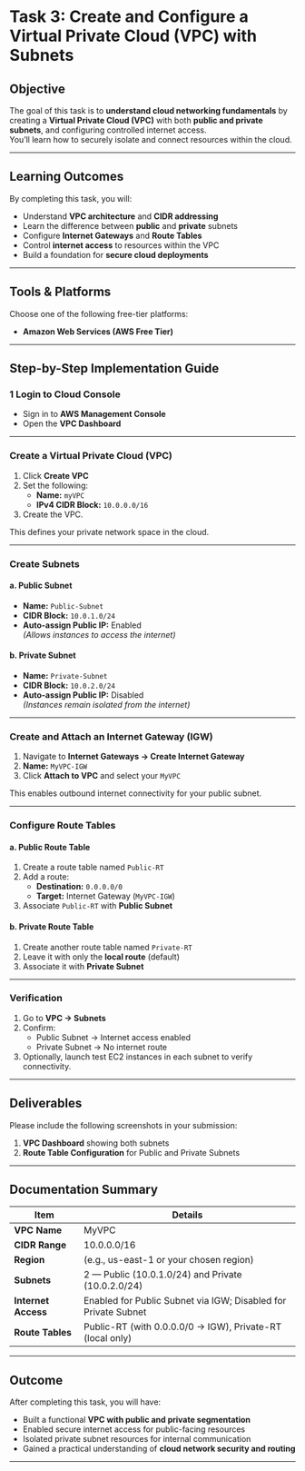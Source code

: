 #  Task 3: Create and Configure a Virtual Private Cloud (VPC) with Subnets

##  Objective

The goal of this task is to **understand cloud networking fundamentals** by creating a **Virtual Private Cloud (VPC)** with both **public and private subnets**, and configuring controlled internet access.  
You’ll learn how to securely isolate and connect resources within the cloud.

---

##  Learning Outcomes

By completing this task, you will:

- Understand **VPC architecture** and **CIDR addressing**
- Learn the difference between **public** and **private** subnets
- Configure **Internet Gateways** and **Route Tables**
- Control **internet access** to resources within the VPC
- Build a foundation for **secure cloud deployments**

---

## Tools & Platforms

Choose one of the following free-tier platforms:

- **Amazon Web Services (AWS Free Tier)** 


---

##  Step-by-Step Implementation Guide

### 1️ Login to Cloud Console

- Sign in to **AWS Management Console** 
- Open the **VPC Dashboard**

---

### Create a Virtual Private Cloud (VPC)

1. Click **Create VPC**
2. Set the following:
   - **Name:** `myVPC`
   - **IPv4 CIDR Block:** `10.0.0.0/16`
3. Create the VPC.

This defines your private network space in the cloud.

---

###  Create Subnets

#### a. Public Subnet
- **Name:** `Public-Subnet`
- **CIDR Block:** `10.0.1.0/24`
- **Auto-assign Public IP:** Enabled  
  *(Allows instances to access the internet)*

#### b. Private Subnet
- **Name:** `Private-Subnet`
- **CIDR Block:** `10.0.2.0/24`
- **Auto-assign Public IP:** Disabled  
  *(Instances remain isolated from the internet)*

---

### Create and Attach an Internet Gateway (IGW)

1. Navigate to **Internet Gateways → Create Internet Gateway**
2. **Name:** `MyVPC-IGW`
3. Click **Attach to VPC** and select your `MyVPC`

This enables outbound internet connectivity for your public subnet.

---

###  Configure Route Tables

#### a. Public Route Table
1. Create a route table named `Public-RT`
2. Add a route:
   - **Destination:** `0.0.0.0/0`
   - **Target:** Internet Gateway (`MyVPC-IGW`)
3. Associate `Public-RT` with **Public Subnet**

#### b. Private Route Table
1. Create another route table named `Private-RT`
2. Leave it with only the **local route** (default)
3. Associate it with **Private Subnet**

---

###  Verification

1. Go to **VPC → Subnets**
2. Confirm:
   - Public Subnet → Internet access enabled  
   - Private Subnet → No internet route
3. Optionally, launch test EC2 instances in each subnet to verify connectivity.

---

## Deliverables

Please include the following screenshots in your submission:

1. **VPC Dashboard** showing both subnets  
2.  **Route Table Configuration** for Public and Private Subnets  

---

##  Documentation Summary

| Item | Details |
|------|----------|
| **VPC Name** | MyVPC |
| **CIDR Range** | 10.0.0.0/16 |
| **Region** | (e.g., us-east-1 or your chosen region) |
| **Subnets** | 2 — Public (10.0.1.0/24) and Private (10.0.2.0/24) |
| **Internet Access** | Enabled for Public Subnet via IGW; Disabled for Private Subnet |
| **Route Tables** | Public-RT (with 0.0.0.0/0 → IGW), Private-RT (local only) |

---

##  Outcome

After completing this task, you will have:

- Built a functional **VPC with public and private segmentation**
- Enabled secure internet access for public-facing resources
- Isolated private subnet resources for internal communication
- Gained a practical understanding of **cloud network security and routing**

---



